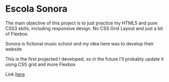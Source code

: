 # Escola Sonora
The main objective of this project is to just practice my HTML5 and pure CSS3 skills, including responsive design. No CSS Grid Layout and just a bit of Flexbox. 

Sonora is fictional music school and my idea here was to develop their website

This is the first projected I developed, so in the future I'll probably update it using CSS grid and more Flexbox

Link [here](https://fmarcio.github.io/EscolaSonora/)
